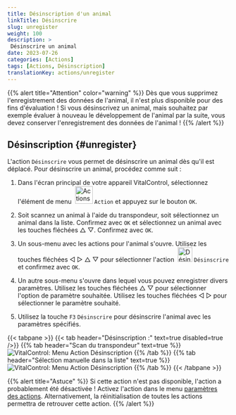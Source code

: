 ```yaml
---
title: Désinscription d'un animal
linkTitle: Désinscrire
slug: unregister
weight: 100
description: >
 Désinscrire un animal
date: 2023-07-26
categories: [Actions]
tags: [Actions, Désinscription]
translationKey: actions/unregister
---
```

{{% alert title="Attention" color="warning" %}}
Dès que vous supprimez l'enregistrement des données de l'animal, il n'est plus disponible pour des fins d'évaluation ! Si vous désinscrivez un animal, mais souhaitez par exemple évaluer à nouveau le développement de l'animal par la suite, vous devez conserver l'enregistrement des données de l'animal !
{{% /alert %}}

## Désinscription {#unregister}

L'action `Désinscrire` vous permet de désinscrire un animal dès qu'il est déplacé. Pour désinscrire un animal, procédez comme suit :

1. Dans l'écran principal de votre appareil VitalControl, sélectionnez l'élément de menu &nbsp;<img src="/icons/actions.svg" width="40" align="bottom" alt="Actions" /> `Action` et appuyez sur le bouton `OK`.

2. Soit scannez un animal à l'aide du transpondeur, soit sélectionnez un animal dans la liste. Confirmez avec `OK` et sélectionnez un animal avec les touches fléchées △ ▽. Confirmez avec `OK`.

3. Un sous-menu avec les actions pour l'animal s'ouvre. Utilisez les touches fléchées ◁ ▷ △ ▽ pour sélectionner l'action &nbsp;<img src="/icons/actions/unregister.svg" width="33" align="bottom" alt="Désinscrire" /> `Désinscrire` et confirmez avec `OK`.

4. Un autre sous-menu s'ouvre dans lequel vous pouvez enregistrer divers paramètres. Utilisez les touches fléchées △ ▽ pour sélectionner l'option de paramètre souhaitée. Utilisez les touches fléchées ◁ ▷ pour sélectionner le paramètre souhaité.

5. Utilisez la touche `F3` `Désinscrire` pour désinscrire l'animal avec les paramètres spécifiés.

{{< tabpane >}}
{{< tab header="Désinscription :" text=true disabled=true />}}
{{% tab header="Scan du transpondeur" text=true %}}
![VitalControl: Menu Action Désinscription](../images/unregister-scan.png "Désinscrire un animal")
{{% /tab %}}
{{% tab header="Sélection manuelle dans la liste" text=true %}}
![VitalControl: Menu Action Désinscription](../images/unregister.png "Désinscrire un animal")
{{% /tab %}}
{{< /tabpane >}}


{{% alert title="Astuce" %}}
Si cette action n'est pas disponible, l'action a probablement été désactivée ! Activez l'action dans le menu [paramètres des actions](../setting/). Alternativement, la réinitialisation de toutes les actions permettra de retrouver cette action.
{{% /alert %}}
